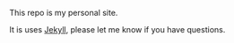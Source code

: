 This repo is my personal site.

It is uses [Jekyll](https://github.com/mojombo/jekyll), please let me know if you have questions.

